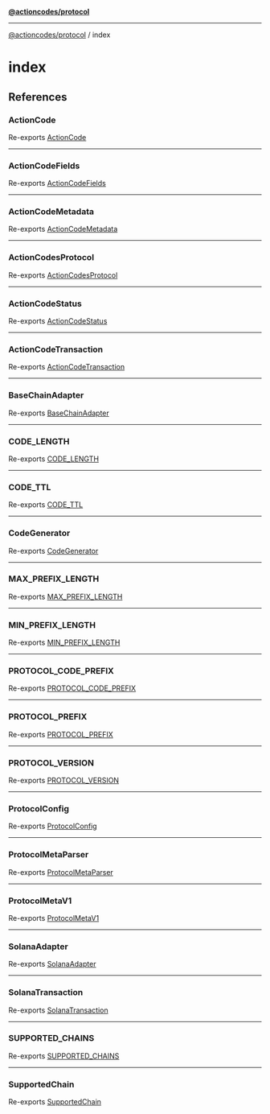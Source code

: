 [**@actioncodes/protocol**](../README.md)

***

[@actioncodes/protocol](../modules.md) / index

# index

## References

### ActionCode

Re-exports [ActionCode](../actioncode/classes/ActionCode.md)

***

### ActionCodeFields

Re-exports [ActionCodeFields](../actioncode/interfaces/ActionCodeFields.md)

***

### ActionCodeMetadata

Re-exports [ActionCodeMetadata](../actioncode/interfaces/ActionCodeMetadata.md)

***

### ActionCodesProtocol

Re-exports [ActionCodesProtocol](../protocol/classes/ActionCodesProtocol.md)

***

### ActionCodeStatus

Re-exports [ActionCodeStatus](../actioncode/type-aliases/ActionCodeStatus.md)

***

### ActionCodeTransaction

Re-exports [ActionCodeTransaction](../actioncode/interfaces/ActionCodeTransaction.md)

***

### BaseChainAdapter

Re-exports [BaseChainAdapter](../adapters/base/classes/BaseChainAdapter.md)

***

### CODE\_LENGTH

Re-exports [CODE_LENGTH](../constants/variables/CODE_LENGTH.md)

***

### CODE\_TTL

Re-exports [CODE_TTL](../constants/variables/CODE_TTL.md)

***

### CodeGenerator

Re-exports [CodeGenerator](../codegen/classes/CodeGenerator.md)

***

### MAX\_PREFIX\_LENGTH

Re-exports [MAX_PREFIX_LENGTH](../constants/variables/MAX_PREFIX_LENGTH.md)

***

### MIN\_PREFIX\_LENGTH

Re-exports [MIN_PREFIX_LENGTH](../constants/variables/MIN_PREFIX_LENGTH.md)

***

### PROTOCOL\_CODE\_PREFIX

Re-exports [PROTOCOL_CODE_PREFIX](../constants/variables/PROTOCOL_CODE_PREFIX.md)

***

### PROTOCOL\_PREFIX

Re-exports [PROTOCOL_PREFIX](../constants/variables/PROTOCOL_PREFIX.md)

***

### PROTOCOL\_VERSION

Re-exports [PROTOCOL_VERSION](../constants/variables/PROTOCOL_VERSION.md)

***

### ProtocolConfig

Re-exports [ProtocolConfig](../protocol/interfaces/ProtocolConfig.md)

***

### ProtocolMetaParser

Re-exports [ProtocolMetaParser](../meta/classes/ProtocolMetaParser.md)

***

### ProtocolMetaV1

Re-exports [ProtocolMetaV1](../meta/interfaces/ProtocolMetaV1.md)

***

### SolanaAdapter

Re-exports [SolanaAdapter](../adapters/solana/solana/classes/SolanaAdapter.md)

***

### SolanaTransaction

Re-exports [SolanaTransaction](../adapters/solana/solana/type-aliases/SolanaTransaction.md)

***

### SUPPORTED\_CHAINS

Re-exports [SUPPORTED_CHAINS](../constants/variables/SUPPORTED_CHAINS.md)

***

### SupportedChain

Re-exports [SupportedChain](../constants/type-aliases/SupportedChain.md)

